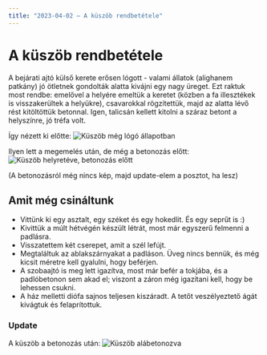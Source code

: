 ```yaml
---
title: "2023-04-02 – A küszöb rendbetétele"
---
```


# A küszöb rendbetétele
A bejárati ajtó külső kerete erősen lógott - valami állatok (alighanem patkány) jó ötletnek gondolták alatta kivájni egy nagy üreget. Ezt raktuk most rendbe: emelővel a helyére emeltük a keretet (közben a fa illesztékek is visszakerültek a helyükre), csavarokkal rögzítettük, majd az alatta lévő rést kitöltöttük betonnal. Igen, talicsán kellett kitolni a száraz betont a helyszínre, jó tréfa volt.

Így nézett ki előtte:
![Küszöb még lógó állapotban](/tanya/img/20230402_kuszob_1.jpg)

Ilyen lett a megemelés után, de még a betonozás előtt:
![Küszöb helyretéve, betonozás előtt](/tanya/img/20230402_kuszob_2.jpg)

(A betonozásról még nincs kép, majd update-elem a posztot, ha lesz)

## Amit még csináltunk
- Vittünk ki egy asztalt, egy széket és egy hokedlit. És egy seprűt is :)
- Kivittük a múlt hétvégén készült létrát, most már egyszerű felmenni a padlásra.
- Visszatettem két cserepet, amit a szél lefújt.
- Megtaláltuk az ablakszárnyakat a padláson. Üveg nincs bennük, és még kicsit méretre kell gyalulni, hogy beférjen.
- A szobaajtó is meg lett igazítva, most már befér a tokjába, és a padlóbetonon sem akad el; viszont a záron még igazítani kell, hogy be lehessen csukni.
- A ház melletti diófa sajnos teljesen kiszáradt. A tetőt veszélyeztető ágát kivágtuk és felaprítottuk.

### Update
A küszöb a betonozás után:
![Küszöb alábetonozva](/tanya/img/20230513_kuszob_3.jpg)